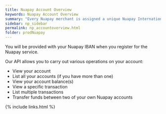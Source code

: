 ```yaml
---
title: Nuapay Account Overview
keywords: Nuapay Account Overview
summary: "Every Nuapay merchant is assigned a unique Nuapay International Bank Account - Direct Debit settlements are credited to this account; Credit Transfers are debited from this account."
sidebar: np_sidebar
permalink: np_accountoverview.html
folder: prodNuapay
---
```


You will be provided with your Nuapay IBAN when you register for the Nuapay service. 

Our API allows you to carry out various operations on your account:

* View your account
* List all your accounts (if you have more than one)
* View your account balance(s)
* View a specific transaction
* List multiple transactions
* Transfer funds between two of your own Nuapay accounts



{% include links.html %}
